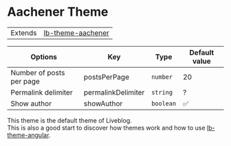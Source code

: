 # Aachener Theme

<table><tr><td>Extends</td><td><a href="https://github.com/liveblog/lb-theme-angular">lb-theme-aachener</a></td></tr></table>

| Options | Key | Type | Default value |
|---------|-----|------|---------------|
| Number of posts per page | postsPerPage | `number` | 20|
| Permalink delimiter | permalinkDelimiter | `string` | ?|
| Show author | showAuthor | `boolean` | :white_check_mark:|


This theme is the default theme of Liveblog.  
This is also a good start to discover how themes work and how to use [lb-theme-angular](https://github.com/liveblog/lb-theme-angular).
